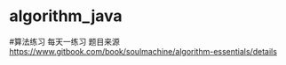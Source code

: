 # algorithm_java
#算法练习
每天一练习
题目来源
https://www.gitbook.com/book/soulmachine/algorithm-essentials/details
